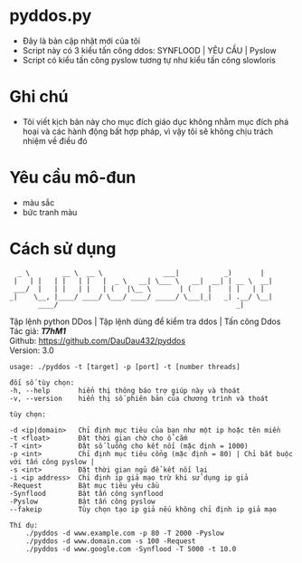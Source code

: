 # pyddos.py

* Đây là bản cập nhật mới của tôi
* Script này có 3 kiểu tấn công ddos: SYNFLOOD | YÊU CẦU | Pyslow
* Script có kiểu tấn công pyslow tương tự như kiểu tấn công slowloris

# Ghi chú
* Tôi viết kịch bản này cho mục đích giáo dục không nhằm mục đích phá hoại và các hành động bất hợp pháp, vì vậy tôi sẽ không chịu trách nhiệm về điều đó

# Yêu cầu mô-đun
* màu sắc
* bức tranh màu

# Cách sử dụng
       
      _ \        __ \  __ \               ___|           _)       |   
     |   | |   | |   | |   |  _ \   __| \___ \   __|  __| | __ \  __|  
     ___/  |   | |   | |   | (   |\__ \       | (    |    | |   | |   
    _|    \__, |____/ ____/ \___/ ____/ _____/ \___|_|   _| .__/ \__|  
           ____/                                            _|         
                                                               
  Tập lệnh python DDos | Tập lệnh dùng để kiểm tra ddos | Tấn công Ddos      
  Tác giả: ___T7hM1___                                               
  Github: https://github.com/DauDau432/pyddos                             
  Version: 3.0 

    usage: ./pyddos -t [target] -p [port] -t [number threads]

    đối số tùy chọn:
    -h, --help       hiển thị thông báo trợ giúp này và thoát
    -v, --version    hiển thị số phiên bản của chương trình và thoát

    tùy chọn:

    -d <ip|domain>   Chỉ định mục tiêu của bạn như một ip hoặc tên miền
    -t <float>       Đặt thời gian chờ cho ổ cắm
    -T <int>         Đặt số luồng cho kết nối (mặc định = 1000)
    -p <int>         Chỉ định mục tiêu cổng (mặc định = 80) | Chỉ bắt buộc với tấn công pyslow |
    -s <int>         Đặt thời gian ngủ để kết nối lại
    -i <ip address>  Chỉ định ip giả mạo trừ khi sử dụng ip giả
    -Request         Bật mục tiêu yêu cầu
    -Synflood        Bật tấn công synflood
    -Pyslow          Bật tấn công pyslow
    --fakeip         Tùy chọn tạo ip giả nếu không chỉ định ip giả mạo

    Thí dụ:
        ./pyddos -d www.example.com -p 80 -T 2000 -Pyslow
        ./pyddos -d www.domain.com -s 100 -Request
        ./pyddos -d www.google.com -Synflood -T 5000 -t 10.0
